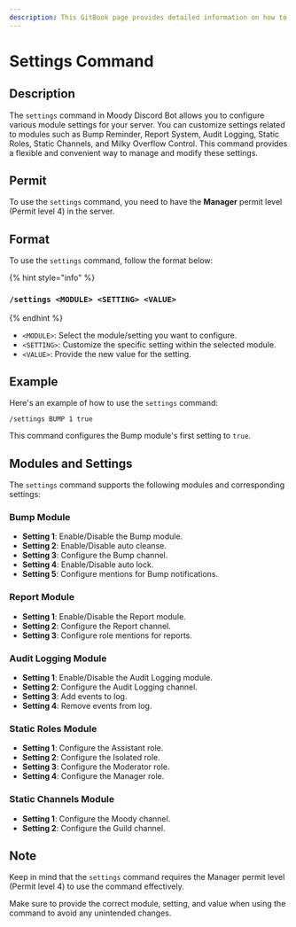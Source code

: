 ```yaml
---
description: This GitBook page provides detailed information on how to use Moody Discord Bot's `settings` command to configure module settings and more.
---
```


# Settings Command

## Description

The `settings` command in Moody Discord Bot allows you to configure various module settings for your server. You can customize settings related to modules such as Bump Reminder, Report System, Audit Logging, Static Roles, Static Channels, and Milky Overflow Control. This command provides a flexible and convenient way to manage and modify these settings.

## Permit

To use the `settings` command, you need to have the **Manager** permit level (Permit level 4) in the server.

## Format

To use the `settings` command, follow the format below:

{% hint style="info" %}
### `/settings <MODULE> <SETTING> <VALUE>`
{% endhint %}

- `<MODULE>`: Select the module/setting you want to configure.
- `<SETTING>`: Customize the specific setting within the selected module.
- `<VALUE>`: Provide the new value for the setting.

## Example

Here's an example of how to use the `settings` command:

```
/settings BUMP 1 true
```

This command configures the Bump module's first setting to `true`.

## Modules and Settings

The `settings` command supports the following modules and corresponding settings:

### Bump Module

- **Setting 1**: Enable/Disable the Bump module.
- **Setting 2**: Enable/Disable auto cleanse.
- **Setting 3**: Configure the Bump channel.
- **Setting 4**: Enable/Disable auto lock.
- **Setting 5**: Configure mentions for Bump notifications.

### Report Module

- **Setting 1**: Enable/Disable the Report module.
- **Setting 2**: Configure the Report channel.
- **Setting 3**: Configure role mentions for reports.

### Audit Logging Module

- **Setting 1**: Enable/Disable the Audit Logging module.
- **Setting 2**: Configure the Audit Logging channel.
- **Setting 3**: Add events to log.
- **Setting 4**: Remove events from log.

### Static Roles Module

- **Setting 1**: Configure the Assistant role.
- **Setting 2**: Configure the Isolated role.
- **Setting 3**: Configure the Moderator role.
- **Setting 4**: Configure the Manager role.

### Static Channels Module

- **Setting 1**: Configure the Moody channel.
- **Setting 2**: Configure the Guild channel.

## Note

Keep in mind that the `settings` command requires the Manager permit level (Permit level 4) to use the command effectively.

Make sure to provide the correct module, setting, and value when using the command to avoid any unintended changes.

